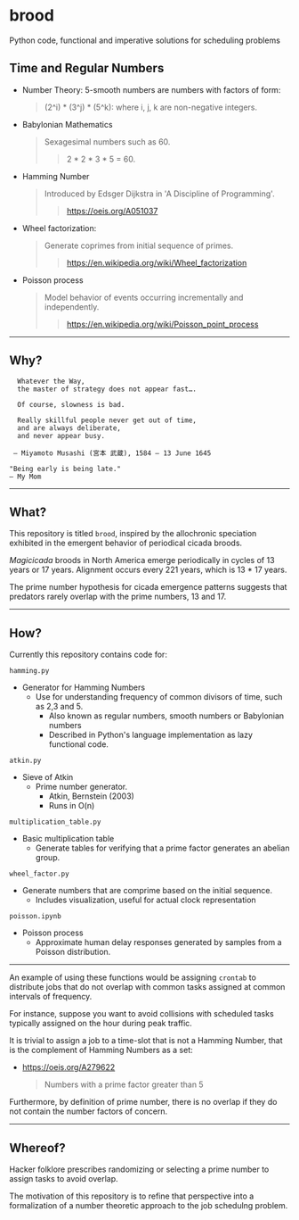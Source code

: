 # brood
Python code, functional and imperative solutions for scheduling problems

## Time and Regular Numbers
* Number Theory: 5-smooth numbers are numbers with factors of form:
  >(2^i) * (3^j) * (5^k): where i, j, k are non-negative integers.
* Babylonian Mathematics
  > Sexagesimal numbers such as 60.
  > > 2 * 2 * 3 * 5 = 60.
* Hamming Number
  > Introduced by Edsger Dijkstra in 'A Discipline of Programming'.
  > > https://oeis.org/A051037
* Wheel factorization:
  > Generate coprimes from initial sequence of primes.
  > > https://en.wikipedia.org/wiki/Wheel_factorization
* Poisson process
  > Model behavior of events occurring incrementally and independently.
  > > https://en.wikipedia.org/wiki/Poisson_point_process
---
## Why?
```
  Whatever the Way,
  the master of strategy does not appear fast….

  Of course, slowness is bad.

  Really skillful people never get out of time,
  and are always deliberate,
  and never appear busy.

 – Miyamoto Musashi (宮本 武蔵), 1584 – 13 June 1645
```

```
"Being early is being late."
– My Mom
```
---
## What?

This repository is titled `brood`, inspired by the allochronic speciation exhibited in the emergent behavior of periodical cicada broods.

*Magicicada* broods in North America emerge periodically in cycles of 13 years or 17 years. Alignment occurs every 221 years, which is 13 * 17 years.

The prime number hypothesis for cicada emergence patterns suggests that predators rarely overlap with the prime numbers, 13 and 17.

---

## How?
Currently this repository contains code for:

`hamming.py`
* Generator for Hamming Numbers
  * Use for understanding frequency of common divisors of time, such as 2,3 and 5.
    * Also known as regular numbers, smooth numbers or Babylonian numbers
    * Described in Python's language implementation as lazy functional code.

`atkin.py`
  * Sieve of Atkin
    * Prime number generator.
      * Atkin, Bernstein (2003)
      * Runs in O(n)

`multiplication_table.py`
  * Basic multiplication table
    * Generate tables for verifying that a prime factor generates an abelian group.
   
`wheel_factor.py`
  * Generate numbers that are comprime based on the initial sequence.
    * Includes visualization, useful for actual clock representation

`poisson.ipynb`
  * Poisson process
    * Approximate human delay responses generated by samples from a Poisson distribution.
   

--- 

An example of using these functions would be assigning `crontab` to distribute jobs that do not overlap with common tasks assigned at common intervals of frequency.

For instance, suppose you want to avoid collisions with scheduled tasks typically assigned on the hour during peak traffic.

It is trivial to assign a job to a time-slot that is not a Hamming Number, that is the complement of Hamming Numbers as a set:
* https://oeis.org/A279622
  > Numbers with a prime factor greater than 5

Furthermore, by definition of prime number, there is no overlap if they do not contain the number factors of concern.


---
## Whereof?

Hacker folklore prescribes randomizing or selecting a prime number to assign tasks to avoid overlap.

The motivation of this repository is to refine that perspective into a formalization of a number theoretic approach to the job schedulng problem.
